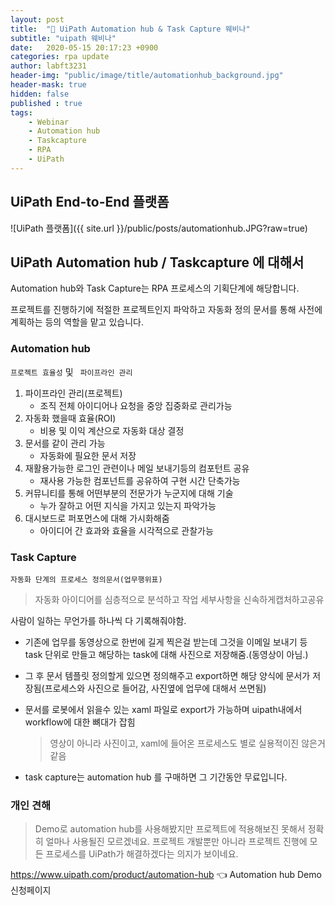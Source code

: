 ```yaml
---
layout: post
title:  "🐜 UiPath Automation hub & Task Capture 웨비나"
subtitle: "uipath 웨비나" 
date:   2020-05-15 20:17:23 +0900
categories: rpa update
author: labft3231
header-img: "public/image/title/automationhub_background.jpg"
header-mask: true
hidden: false
published : true
tags:
    - Webinar
    - Automation hub
    - Taskcapture
    - RPA
    - UiPath
---
```


## UiPath End-to-End 플랫폼

![UiPath 플랫폼]({{ site.url }}/public/posts/automationhub.JPG?raw=true)





## UiPath Automation hub / Taskcapture 에 대해서

Automation hub와 Task Capture는 RPA 프로세스의 기획단계에 해당합니다. 

프로젝트를 진행하기에 적절한 프로젝트인지 파악하고 자동화 정의 문서를 통해 사전에 계획하는 등의 역할을 맡고 있습니다. 




### Automation hub 

`프로젝트 효율성` 및 ` 파이프라인 관리`

1. 파이프라인 관리(프로젝트)
   - 조직 전체 아이디어나 요청을 중앙 집중화로 관리가능
2. 자동화 했을때 효율(ROI)
   - 비용 및 이익 계산으로 자동화 대상 결정
3. 문서를 같이 관리 가능
   - 자동화에 필요한 문서 저장
4. 재활용가능한 로그인 관련이나 메일 보내기등의 컴포턴트 공유
   - 재사용 가능한 컴포넌트를 공유하여 구현 시간 단축가능
5. 커뮤니티를 통해 어떤부분의 전문가가 누군지에 대해  기술
   - 누가 잘하고 어떤 지식을 가지고 있는지 파악가능
6. 대시보드로 퍼포먼스에 대해 가시화해줌
   - 아이디어 간 효과와 효율을 시각적으로 관찰가능





### Task Capture

`자동화 단계의 프로세스 정의문서(업무행위표)`

> 자동화 아이디어를 심층적으로 분석하고 작업 세부사항을 신속하게캡처하고공유   



사람이 일하는 무언가를 하나씩 다 기록해줘야함.

- 기존에 업무를 동영상으로 한번에 길게 찍은걸 받는데 그것을 이메일 보내기 등 task 단위로 만들고 해당하는 task에 대해 사진으로 저장해줌.(동영상이 아님.)

- 그 후 문서 템플릿 정의할게 있으면 정의해주고 export하면 해당 양식에 문서가 저장됨(프로세스와 사진으로 들어감, 사진옆에 업무에 대해서 쓰면됨)

- 문서를 로봇에서 읽을수 있는 xaml 파일로 export가 가능하며 uipath내에서 workflow에 대한 뼈대가 잡힘

  > 영상이 아니라 사진이고, xaml에 들어온 프로세스도 별로 실용적이진 않은거 같음 

- task capture는 automation hub 를 구매하면 그 기간동안 무료입니다.



### 개인 견해

> Demo로 automation hub를 사용해봤지만 프로젝트에 적용해보진 못해서 정확히 얼마나 사용될진 모르겠네요. 
> 프로젝트 개발뿐만 아니라 프로젝트 진행에 모든 프로세스를 UiPath가 해결하겠다는 의지가 보이네요. 

<https://www.uipath.com/product/automation-hub> 👈 Automation hub Demo 신청페이지